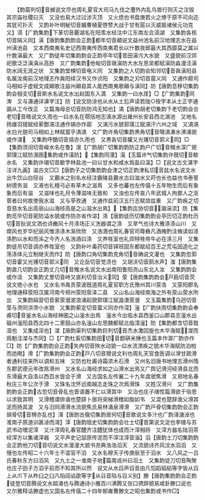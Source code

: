<!-- { "loadSidebar": true } -->
　　【韵莫列切音搣说文尽也周礼夏官大司马九伐之灋外内乱鸟兽行则灭之注毁其宗庙社稷曰灭　又没也易大过过涉灭顶　又火熄也书盘庚若火之燎于原不可向迩其犹可扑灭　又韵补叶明秘切音媚曹植夏啓赞大战于甘有扈以灭威振诸侯元功克又】滆【广韵集韵下革切音覈湖名在阳羡水经注中江东南左合滆湖　又集韵各核切音隔义同】滇【唐韵集韵韵会正韵都年切音顚说文益州池名前汉地理志水在益州滇池县　又本西南夷名史记西南夷传西南夷君长以什数夜郎最大其西靡莫之属以什数滇最大　又广韵徒年切集韵韵会正韵亭年切音田滇污大水貌　又盛貌前汉郊祀歌泛泛滇滇从高斿　又广韵集韵他甸切音瑱滇防大水左思吴都赋滇防淼漫注滇防水阔无涯之状　又集韵堂楝切音电义同　又集韵之人切韵会知邻切音眞滇阳县名属汝南前汉地理志作眞阳续汉书又作浈阳　又集韵之刃切音震义同　又通作颠司马相如子虚赋文成顚歌注益州顚县其人能西南夷歌顚与滇同】防【唐韵息移切集韵韵会相支切音斯水名说文水出赵国东入湡　又集韵一曰水厓】□【广韵集韵同渒　又与濞通详濞字注】防【说文防涂也从水从土尨声读若陇○按字本从土正字通譌从工今改正　又篇海母总切音防防鸿无知也】滈【唐韵胡老切集韵下老切韵会合老切音皓说文久雨也一曰水名在鄠括地志滈水源出雍州长安县西北滈池　又地名扬雄羽猎赋经萦酆滈注通作镐亦作鄗　又滈污水貌郭璞江赋滈汗六州之域　又滈滈水白光貌司马相如上林赋翯乎滈滈　又广韵许角切集韵黒角切音嗃滈瀑水沸涌貌或作瀥　又集韵呼酷切音熇亦久雨也　又黒各切音臛又光镬切音郭义同】□【集韵须闰切音峻水名在鲁】滉【广韵胡广切集韵韵防正韵户广切音幌水深广貌郭璞江赋防滉囦集韵或作潢防】【集韵同濅】滊【玉篇许气切集韵许旣切音欷水名　又集韵许竭切音歇字林盐池一曰以甘水和咸水爲盐曰滊】□【说文古文湛字注详九画】滋古文□□【唐韵子之切集韵韵会津之切正韵津私切音兹水名说文水出牛饮山白陉谷　又霸水之别名水经注霸陵县霸水古曰滋水又莳也长也益也书泰誓树德务滋　又液也礼檀弓必有草木之滋焉　又多也蕃也左传僖十五年物生而后有象象而后有滋　又滋味也礼月令薄滋味无致和　又浊也左传哀八年武城人拘鄫人之沤菅者曰何故使我水滋　又与孶孜通　又通作兹前汉五行志赋敛兹重　又广韵疾之切音慈水名出高丽山山海经高是之山滋水出焉】【集韵迄协切音濈湍流】防【集韵觅毕切音密防溢水貌或作防亦省作淧】涤【唐韵徒历切集韵韵会亭历切正韵杜历切音狄说文洒也诗豳风十月涤场正义洗器谓之涤　又旱气也诗大雅涤涤山川　又煗风也岁华纪丽风惟涤涤木渐欣欣　又浩酒也周礼春官司尊彝凡酒脩酌注脩读如涤涤酌以水和而泲之今齐人名浩酒曰涤　又养牲室也礼郊特牲帝牛必在涤三月　又集韵徒吊切音调亦养牲室也　又韵补叶毒药切音铎班固东都赋绍百王之荒屯因造化之荡涤体元立制继天而作】防【唐韵口角切集韵克角切音确说文灌也　又集韵忽郭切音霍又光镬切音郭义同　又讫岳切音觉渍也　又胡沃切音鹄水声】滍【唐韵集韵直几切韵会正韵丈几切音雉水名说文水出南阳鲁阳尧山东北入汝　又集韵韵会或作泜　又集韵丈里切音峙又直利切音治义同】荥【唐韵集韵韵会戸扃切音荧说文绝小水也　又水名书禹贡荥波旣道周礼夏官职方氏豫州其川荥洛　又荥阳郡名地理通释荥阳汉属河南今郑州荥阳荥泽二县　又山名山海经南海之外有荥山荥水所出　又集韵娟营切音萦荥瀯波浪涌起貌郭璞江赋漩澴荥瀯　又玉篇集韵乌迥切音莹与濙同汫濙小水貌　又集韵萦定切音蓥义同亦作滢】滏【广韵扶雨切集韵韵会奉甫切音釜水名山海经神囷之山滏水出焉　滏水今出临水县西釜口山郡县志滏水出磁州滏阳县西北四十二里鼓山亦名滏山左思魏都赋北临漳滏】防【集韵都含切音耽湿也　又集成淫也】滐【唐韵渠列切集韵巨列切音杰水激回旋也木华海赋滐而爲魁注滐与杰同】□【广韵杜奚切集韵田切音题硏米捶也玉篇本作漽广韵亦作□】防【广韵集韵韵会正韵失冉切音陜水动貌一曰水流漂疾之貌木华海赋防泊柏而迆飏】滑【广韵集韵韵会正韵戸八切音猾说文利也周礼天官食医调以滑甘疏滑者通利往来所以调和五味　又防也杜甫诗霜浓木石滑　又州名旧唐书地理志滑州隋东郡武德元年改爲滑州　又水名山海经求如之山滑水出焉又广舆记滑河经滑县北而东滑最大自洛以西百水皆会于滑　又古国名左传襄二十九年虞虢焦滑　又郑地名春秋庄三年公次于滑　又珠名沈怀远南越志走珠之次爲滑珠　又姓汉滑兴　又广韵集韵韵会正韵古忽切音骨乱也晋语置不仁以滑其中　又治也庄子缮性篇滑欲于俗思以求致其明　又滑稽谓俳谐也楚辞卜居将突梯滑稽如脂如韦　又混也楚辞渔父滑其泥而扬其波　又与汨同滑滑水流貌焦氏易林涌泉滑滑　又广韵戸骨切集韵韵会正韵胡骨切音搰亦乱也】滒【唐韵古俄切集韵居何切音歌说文多汁也广韵滒溏淖也淮南子原道训甚淖而滒】滓【唐韵阻史切集韵韵会壮士切音第说文淀也李陵与苏武书动増泥滓　又汁滓周礼春官醴齐注醴犹体也成而汁滓相将　又滓方器名陆羽茶经滓方以集诸滓器　又平声史记屈原传泥而不滓注滓音淄】滔【唐韵土刀切集韵韵会正韵他刀切音叨说文水漫漫大貌书尧典浩浩滔天　又流貌诗齐风汶水滔滔　又慢也左传昭二十六年士不滥官不滔　又水名穆天子传庚辰至于滔水　又八风之一吕氏春秋东方曰滔风　又九土之一淮南子地篇南戎州曰滔土　又集韵徒刀切音陶聚也庄子田子方滔乎前而不知其所以然　说文从水舀声舀音由凡慆蹈韬縚等字皆从舀上从爪下从杵臼之臼凡陷阎谄欿等字从臽音陷与舀义别】滕【唐韵集韵韵会正韵徒登切音腾说文水超涌也与腾通诗小雅百川沸腾又张口骋辞貌易咸卦滕口说也　又尔雅释诂滕虚也又国名左传僖二十四年郜雍曹滕文之昭也集韵或书作□】
